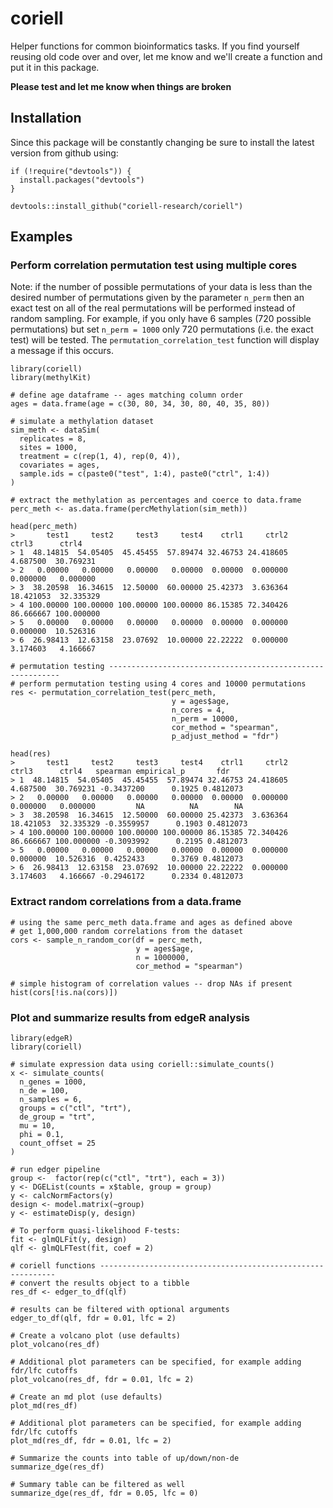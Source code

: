# coriell

Helper functions for common bioinformatics tasks. If you find yourself reusing old code over and over, let me know and we'll 
create a function and put it in this package. 

**Please test and let me know when things are broken**

## Installation

Since this package will be constantly changing be sure to install the latest version from github using:

```{r}
if (!require("devtools")) {
  install.packages("devtools")
}

devtools::install_github("coriell-research/coriell")
```

## Examples

### Perform correlation permutation test using multiple cores

Note: if the number of possible permutations of your data is less than the desired number
of permutations given by the parameter `n_perm` then an exact test on all of the real permutations
will be performed instead of random sampling. For example, if you only have 6 samples (720 possible permutations)
but set `n_perm = 1000` only 720 permutations (i.e. the exact test) will be tested.
The `permutation_correlation_test` function will display a message if this occurs.

```{r}
library(coriell)
library(methylKit)

# define age dataframe -- ages matching column order
ages = data.frame(age = c(30, 80, 34, 30, 80, 40, 35, 80))

# simulate a methylation dataset
sim_meth <- dataSim(
  replicates = 8,
  sites = 1000,
  treatment = c(rep(1, 4), rep(0, 4)),
  covariates = ages,
  sample.ids = c(paste0("test", 1:4), paste0("ctrl", 1:4))
)

# extract the methylation as percentages and coerce to data.frame
perc_meth <- as.data.frame(percMethylation(sim_meth))

head(perc_meth)
>       test1     test2     test3     test4    ctrl1     ctrl2     ctrl3      ctrl4
> 1  48.14815  54.05405  45.45455  57.89474 32.46753 24.418605  4.687500  30.769231
> 2   0.00000   0.00000   0.00000   0.00000  0.00000  0.000000  0.000000   0.000000
> 3  38.20598  16.34615  12.50000  60.00000 25.42373  3.636364 18.421053  32.335329
> 4 100.00000 100.00000 100.00000 100.00000 86.15385 72.340426 86.666667 100.000000
> 5   0.00000   0.00000   0.00000   0.00000  0.00000  0.000000  0.000000  10.526316
> 6  26.98413  12.63158  23.07692  10.00000 22.22222  0.000000  3.174603   4.166667

# permutation testing -----------------------------------------------------------
# perform permutation testing using 4 cores and 10000 permutations
res <- permutation_correlation_test(perc_meth, 
                                    y = ages$age, 
                                    n_cores = 4, 
                                    n_perm = 10000,
                                    cor_method = "spearman", 
                                    p_adjust_method = "fdr")

head(res)
>       test1     test2     test3     test4    ctrl1     ctrl2     ctrl3      ctrl4   spearman empirical_p       fdr
> 1  48.14815  54.05405  45.45455  57.89474 32.46753 24.418605  4.687500  30.769231 -0.3437200      0.1925 0.4812073
> 2   0.00000   0.00000   0.00000   0.00000  0.00000  0.000000  0.000000   0.000000         NA          NA        NA
> 3  38.20598  16.34615  12.50000  60.00000 25.42373  3.636364 18.421053  32.335329 -0.3559957      0.1903 0.4812073
> 4 100.00000 100.00000 100.00000 100.00000 86.15385 72.340426 86.666667 100.000000 -0.3093992      0.2195 0.4812073
> 5   0.00000   0.00000   0.00000   0.00000  0.00000  0.000000  0.000000  10.526316  0.4252433      0.3769 0.4812073
> 6  26.98413  12.63158  23.07692  10.00000 22.22222  0.000000  3.174603   4.166667 -0.2946172      0.2334 0.4812073
```

### Extract random correlations from a data.frame

```{r}
# using the same perc_meth data.frame and ages as defined above
# get 1,000,000 random correlations from the dataset
cors <- sample_n_random_cor(df = perc_meth, 
                            y = ages$age,
                            n = 1000000,
                            cor_method = "spearman")

# simple histogram of correlation values -- drop NAs if present
hist(cors[!is.na(cors)])
```

### Plot and summarize results from edgeR analysis

```{r}
library(edgeR)
library(coriell)

# simulate expression data using coriell::simulate_counts()
x <- simulate_counts(
  n_genes = 1000,
  n_de = 100,
  n_samples = 6,
  groups = c("ctl", "trt"),
  de_group = "trt",
  mu = 10,
  phi = 0.1,
  count_offset = 25
)

# run edger pipeline
group <-  factor(rep(c("ctl", "trt"), each = 3))
y <- DGEList(counts = x$table, group = group)
y <- calcNormFactors(y)
design <- model.matrix(~group)
y <- estimateDisp(y, design)

# To perform quasi-likelihood F-tests:
fit <- glmQLFit(y, design)
qlf <- glmQLFTest(fit, coef = 2)

# coriell functions ------------------------------------------------------------
# convert the results object to a tibble
res_df <- edger_to_df(qlf)

# results can be filtered with optional arguments
edger_to_df(qlf, fdr = 0.01, lfc = 2)

# Create a volcano plot (use defaults)
plot_volcano(res_df)

# Additional plot parameters can be specified, for example adding fdr/lfc cutoffs
plot_volcano(res_df, fdr = 0.01, lfc = 2)

# Create an md plot (use defaults)
plot_md(res_df)

# Additional plot parameters can be specified, for example adding fdr/lfc cutoffs
plot_md(res_df, fdr = 0.01, lfc = 2)

# Summarize the counts into table of up/down/non-de
summarize_dge(res_df)

# Summary table can be filtered as well
summarize_dge(res_df, fdr = 0.05, lfc = 0)
```
